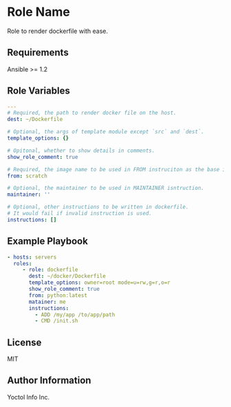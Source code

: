 Role Name
=========

Role to render dockerfile with ease.

Requirements
------------

Ansible >= 1.2

Role Variables
--------------

```yaml
---
# Required, the path to render docker file on the host.
dest: ~/Dockerfile

# Optional, the args of template module except `src` and `dest`.
template_options: {}

# Opitonal, whether to show details in comments.
show_role_comment: true

# Required, the image name to be used in FROM instruciton as the base image.
from: scratch

# Optional, the maintainer to be used in MAINTAINER isntruction.
maintainer: ''

# Optional, other instructions to be written in dockerfile.
# It would fail if invalid instruction is used.
instructions: []
```


Example Playbook
----------------

```yaml
- hosts: servers
  roles:
     - role: dockerfile
       dest: ~/docker/Dockerfile
       template_options: owner=root mode=u=rw,g=r,o=r
       show_role_comment: true
       from: python:latest
       matainer: me
       instructions:
         - ADD /my/app /to/app/path
         - CMD /init.sh
```

License
-------

MIT

Author Information
------------------

Yoctol Info Inc.
